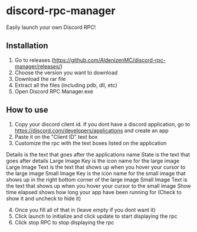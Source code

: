 # discord-rpc-manager
Easily launch your own Discord RPC!

## Installation

1. Go to releases (https://github.com/AldenizenMC/discord-rpc-manager/releases/)
2. Choose the version you want to download
3. Download the rar file
4. Extract all the files (including pdb, dll, etc)
5. Open Discord RPC Manager.exe

## How to use

1. Copy your discord cilent id. If you dont have a discord application, go to https://discord.com/developers/applications and create an app
2. Paste it on the "Client ID" text box
3. Customize the rpc with the text boxes listed on the application

Details is the text that goes after the applications name
State is the text that goes after details
Large Image Key is the icon name for the large image
Large Image Text is the text that shows up when you hover your cursor to the large image
Small Image Key is the icon name for the small image that shows up in the right bottom corner of the large image
Small Image Text is the text that shows up when you hover your cursor to the small image
Show time elapsed shows how long your app have been running for (Check to show it and uncheck to hide it)

4. Once you fill all of that in (leave empty if you dont want it) 
5. Click launch to initialize and click update to start displaying the rpc
6. Click stop RPC to stop displaying the rpc
